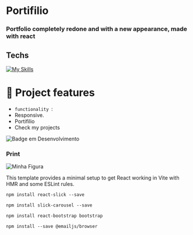 # Portifilio

### Portfolio completely redone and with a new appearance, made with react


## Techs


  [![My Skills](https://skillicons.dev/icons?i=html,css,nodejs,js,react,vite,bootstrap)](https://skillicons.dev)


  # :hammer: Project features

- `functionality `:
- Responsive.
- Portifilio
- Check my projects
  
![Badge em Desenvolvimento](http://img.shields.io/static/v1?label=STATUS&message=%20finished&color=GREEN&style=for-the-badge)

### Print
  <img src="#" alt="Minha Figura">

  This template provides a minimal setup to get React working in Vite with HMR and some ESLint rules.

  ```mk
npm install react-slick --save

npm install slick-carousel --save

npm install react-bootstrap bootstrap  

npm install --save @emailjs/browser

```
